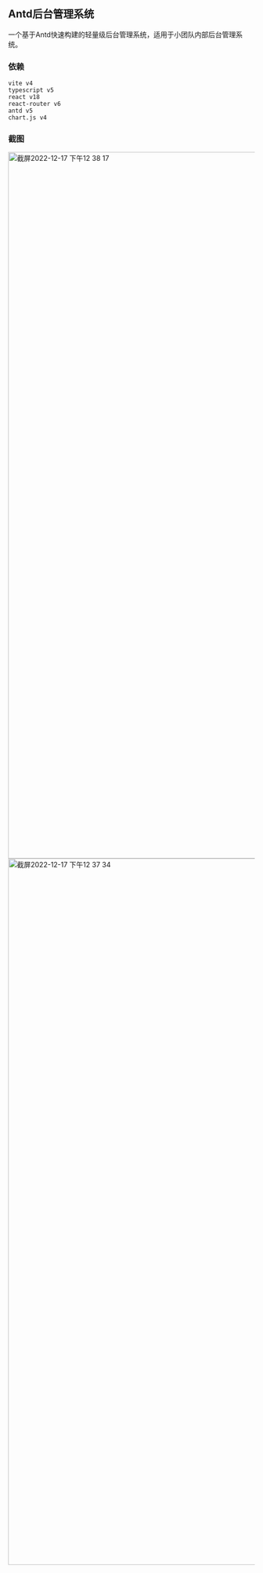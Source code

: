 ## Antd后台管理系统

一个基于Antd快速构建的轻量级后台管理系统，适用于小团队内部后台管理系统。

### 依赖
```
vite v4
typescript v5
react v18
react-router v6
antd v5
chart.js v4
```

### 截图
<img width="1440" alt="截屏2022-12-17 下午12 38 17" src="https://user-images.githubusercontent.com/16659637/208225075-58abfb73-1c75-4f79-89ca-9dcc95bba7a8.png">

<img width="1440" alt="截屏2022-12-17 下午12 37 34" src="https://user-images.githubusercontent.com/16659637/208225053-65cb82d8-0b3f-4352-8c8c-1780678c3cc6.png">
